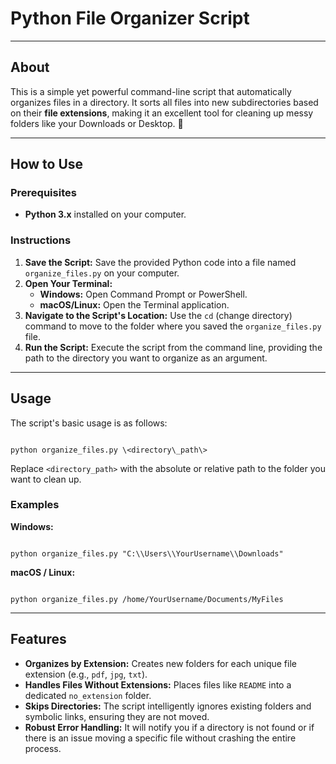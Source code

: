 
# Python File Organizer Script
---
## About
This is a simple yet powerful command-line script that automatically organizes files in a directory. It sorts all files into new subdirectories based on their **file extensions**, making it an excellent tool for cleaning up messy folders like your Downloads or Desktop. 🧹

---
## How to Use
### Prerequisites
* **Python 3.x** installed on your computer.

### Instructions
1.  **Save the Script:** Save the provided Python code into a file named `organize_files.py` on your computer.
2.  **Open Your Terminal:**
    * **Windows:** Open Command Prompt or PowerShell.
    * **macOS/Linux:** Open the Terminal application.
3.  **Navigate to the Script's Location:** Use the `cd` (change directory) command to move to the folder where you saved the `organize_files.py` file.
4.  **Run the Script:** Execute the script from the command line, providing the path to the directory you want to organize as an argument.

---
## Usage
The script's basic usage is as follows:

```

python organize_files.py \<directory\_path\>

```
Replace `<directory_path>` with the absolute or relative path to the folder you want to clean up.

### Examples
**Windows:**
```

python organize_files.py "C:\\Users\\YourUsername\\Downloads"

```
**macOS / Linux:**
```

python organize_files.py /home/YourUsername/Documents/MyFiles

```

---
## Features
* **Organizes by Extension:** Creates new folders for each unique file extension (e.g., `pdf`, `jpg`, `txt`).
* **Handles Files Without Extensions:** Places files like `README` into a dedicated `no_extension` folder.
* **Skips Directories:** The script intelligently ignores existing folders and symbolic links, ensuring they are not moved.
* **Robust Error Handling:** It will notify you if a directory is not found or if there is an issue moving a specific file without crashing the entire process.
